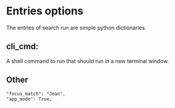 
# Entries options

The entries of search run are simple python dictionaries.

## cli_cmd:

A shell command to run that should run in a new terminal window.


## Other
    "focus_match": "Jean",
    "app_mode": True,
